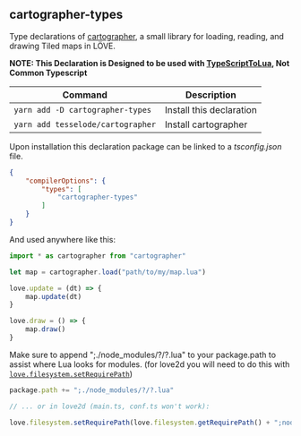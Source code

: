 ## cartographer-types

Type declarations of [cartographer](https://github.com/tesselode/cartographer), a small library for loading, reading, and drawing Tiled maps in LÖVE.

**NOTE: This Declaration is Designed to be used with [TypeScriptToLua](https://typescripttolua.github.io), Not Common Typescript**

| Command | Description |
|-|-|
|`yarn add -D cartographer-types`| Install this declaration |
|`yarn add tesselode/cartographer`| Install cartographer |

Upon installation this declaration package can be linked to a *tsconfig.json* file.

```json
{
    "compilerOptions": {
        "types": [
            "cartographer-types"
        ]
    }
}
```

And used anywhere like this:

```typescript
import * as cartographer from "cartographer"

let map = cartographer.load("path/to/my/map.lua")

love.update = (dt) => {
    map.update(dt)
}

love.draw = () => {
    map.draw()
}
```

Make sure to append ";./node_modules/?/?.lua" to your package.path to assist where Lua looks for modules. (for love2d you will need to do this with [`love.filesystem.setRequirePath`](https://love2d.org/wiki/love.filesystem.setRequirePath))

```typescript
package.path += ";./node_modules/?/?.lua"

// ... or in love2d (main.ts, conf.ts won't work):

love.filesystem.setRequirePath(love.filesystem.getRequirePath() + ";node_modules/?/?.lua")
```

